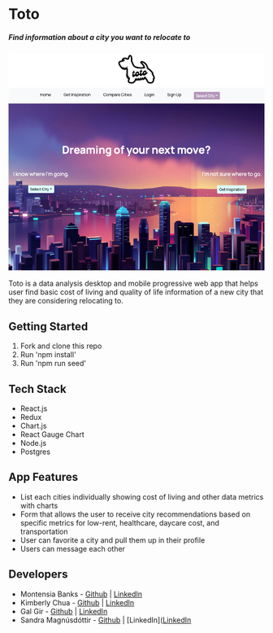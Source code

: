 # Toto

##### Find information about a city you want to relocate to

![Toto website](https://github.com/2111-caramel/caramel/blob/main/public/toto_img.png?raw=true)

Toto is a data analysis desktop and mobile progressive web app that helps user find basic cost of living and quality of life information of a new city that they are considering relocating to.

## Getting Started

1. Fork and clone this repo
2. Run 'npm install'
3. Run 'npm run seed'

## Tech Stack

- React.js
- Redux
- Chart.js
- React Gauge Chart
- Node.js
- Postgres

## App Features

- List each cities individually showing cost of living and other data metrics with charts
- Form that allows the user to receive city recommendations based on specific metrics for low-rent, healthcare, daycare cost, and transportation
- User can favorite a city and pull them up in their profile
- Users can message each other

## Developers

- Montensia Banks - [Github](https://github.com/monteecode) | [LinkedIn](https://www.linkedin.com/in/montensia/)
- Kimberly Chua - [Github](https://github.com/kchua123) | [LinkedIn](https://www.linkedin.com/in/chua-kimberly/)
- Gal Gir - [Github](https://github.com/monteecode)  | [LinkedIn](https://www.linkedin.com/in/montensia/)
- Sandra Magnúsdóttir - [Github](https://github.com/Galilior) | [LinkedIn]([LinkedIn](www.linkedin.com/in/gal-l-gir)
